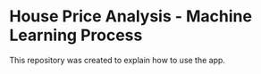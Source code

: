 # House Price Analysis - Machine Learning Process
This repository was created to explain how to use the app. 